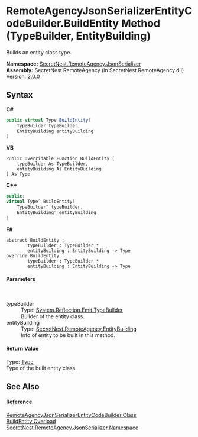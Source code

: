 # RemoteAgencyJsonSerializerEntityCodeBuilder.BuildEntity Method (TypeBuilder, EntityBuilding)
 

Builds an entity class type.

**Namespace:**&nbsp;<a href="N_SecretNest_RemoteAgency_JsonSerializer">SecretNest.RemoteAgency.JsonSerializer</a><br />**Assembly:**&nbsp;SecretNest.RemoteAgency (in SecretNest.RemoteAgency.dll) Version: 2.0.0

## Syntax

**C#**<br />
``` C#
public virtual Type BuildEntity(
	TypeBuilder typeBuilder,
	EntityBuilding entityBuilding
)
```

**VB**<br />
``` VB
Public Overridable Function BuildEntity ( 
	typeBuilder As TypeBuilder,
	entityBuilding As EntityBuilding
) As Type
```

**C++**<br />
``` C++
public:
virtual Type^ BuildEntity(
	TypeBuilder^ typeBuilder, 
	EntityBuilding^ entityBuilding
)
```

**F#**<br />
``` F#
abstract BuildEntity : 
        typeBuilder : TypeBuilder * 
        entityBuilding : EntityBuilding -> Type 
override BuildEntity : 
        typeBuilder : TypeBuilder * 
        entityBuilding : EntityBuilding -> Type 
```


#### Parameters
&nbsp;<dl><dt>typeBuilder</dt><dd>Type: <a href="https://docs.microsoft.com/dotnet/api/system.reflection.emit.typebuilder" target="_blank">System.Reflection.Emit.TypeBuilder</a><br />Builder of the entity class.</dd><dt>entityBuilding</dt><dd>Type: <a href="T_SecretNest_RemoteAgency_EntityBuilding">SecretNest.RemoteAgency.EntityBuilding</a><br />Info of entity to be built in this method.</dd></dl>

#### Return Value
Type: <a href="https://docs.microsoft.com/dotnet/api/system.type" target="_blank">Type</a><br />Type of the built entity class.

## See Also


#### Reference
<a href="T_SecretNest_RemoteAgency_JsonSerializer_RemoteAgencyJsonSerializerEntityCodeBuilder">RemoteAgencyJsonSerializerEntityCodeBuilder Class</a><br /><a href="Overload_SecretNest_RemoteAgency_JsonSerializer_RemoteAgencyJsonSerializerEntityCodeBuilder_BuildEntity">BuildEntity Overload</a><br /><a href="N_SecretNest_RemoteAgency_JsonSerializer">SecretNest.RemoteAgency.JsonSerializer Namespace</a><br />